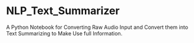 # NLP_Text_Summarizer
A Python Notebook for Converting Raw Audio Input and Convert them into Text Summarizing to Make Use full Information.
